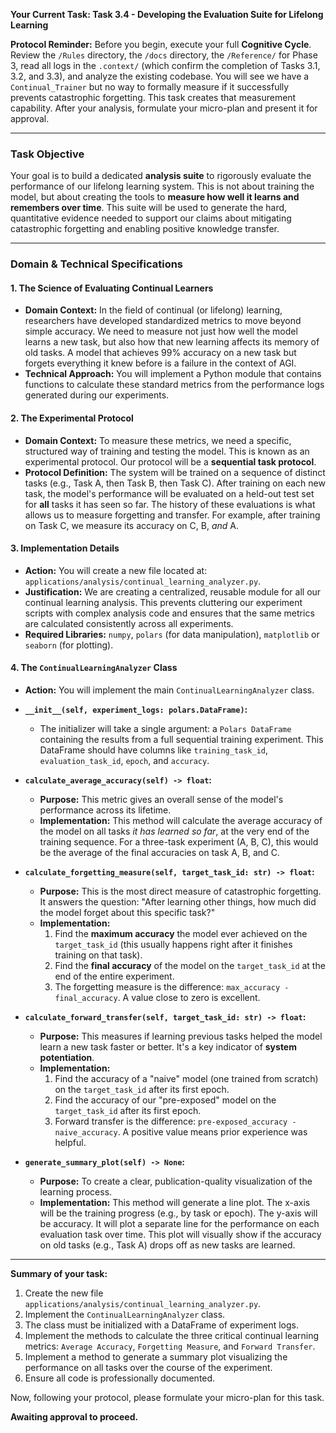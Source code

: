 **Your Current Task: Task 3.4 - Developing the Evaluation Suite for Lifelong Learning**

**Protocol Reminder:** Before you begin, execute your full **Cognitive Cycle**. Review the `/Rules` directory, the `/docs` directory, the `/Reference/` for Phase 3, read all logs in the `.context/` (which confirm the completion of Tasks 3.1, 3.2, and 3.3), and analyze the existing codebase. You will see we have a `Continual_Trainer` but no way to formally measure if it successfully prevents catastrophic forgetting. This task creates that measurement capability. After your analysis, formulate your micro-plan and present it for approval.

---

### **Task Objective**

Your goal is to build a dedicated **analysis suite** to rigorously evaluate the performance of our lifelong learning system. This is not about training the model, but about creating the tools to **measure how well it learns and remembers over time**. This suite will be used to generate the hard, quantitative evidence needed to support our claims about mitigating catastrophic forgetting and enabling positive knowledge transfer.

---

### **Domain & Technical Specifications**

#### **1. The Science of Evaluating Continual Learners**

* **Domain Context:** In the field of continual (or lifelong) learning, researchers have developed standardized metrics to move beyond simple accuracy. We need to measure not just how well the model learns a new task, but also how that new learning affects its memory of old tasks. A model that achieves 99% accuracy on a new task but forgets everything it knew before is a failure in the context of AGI.
* **Technical Approach:** You will implement a Python module that contains functions to calculate these standard metrics from the performance logs generated during our experiments.

#### **2. The Experimental Protocol**

* **Domain Context:** To measure these metrics, we need a specific, structured way of training and testing the model. This is known as an experimental protocol. Our protocol will be a **sequential task protocol**.
* **Protocol Definition:** The system will be trained on a sequence of distinct tasks (e.g., Task A, then Task B, then Task C). After training on each new task, the model's performance will be evaluated on a held-out test set for **all** tasks it has seen so far. The history of these evaluations is what allows us to measure forgetting and transfer. For example, after training on Task C, we measure its accuracy on C, B, *and* A.

#### **3. Implementation Details**

* **Action:** You will create a new file located at: `applications/analysis/continual_learning_analyzer.py`.
* **Justification:** We are creating a centralized, reusable module for all our continual learning analysis. This prevents cluttering our experiment scripts with complex analysis code and ensures that the same metrics are calculated consistently across all experiments.
* **Required Libraries:** `numpy`, `polars` (for data manipulation), `matplotlib` or `seaborn` (for plotting).

#### **4. The `ContinualLearningAnalyzer` Class**

* **Action:** You will implement the main `ContinualLearningAnalyzer` class.
* **`__init__(self, experiment_logs: polars.DataFrame)`:**
    * The initializer will take a single argument: a `Polars DataFrame` containing the results from a full sequential training experiment. This DataFrame should have columns like `training_task_id`, `evaluation_task_id`, `epoch`, and `accuracy`.

* **`calculate_average_accuracy(self) -> float`:**
    * **Purpose:** This metric gives an overall sense of the model's performance across its lifetime.
    * **Implementation:** This method will calculate the average accuracy of the model on all tasks *it has learned so far*, at the very end of the training sequence. For a three-task experiment (A, B, C), this would be the average of the final accuracies on task A, B, and C.

* **`calculate_forgetting_measure(self, target_task_id: str) -> float`:**
    * **Purpose:** This is the most direct measure of catastrophic forgetting. It answers the question: "After learning other things, how much did the model forget about this specific task?"
    * **Implementation:**
        1.  Find the **maximum accuracy** the model ever achieved on the `target_task_id` (this usually happens right after it finishes training on that task).
        2.  Find the **final accuracy** of the model on the `target_task_id` at the end of the entire experiment.
        3.  The forgetting measure is the difference: `max_accuracy - final_accuracy`. A value close to zero is excellent.

* **`calculate_forward_transfer(self, target_task_id: str) -> float`:**
    * **Purpose:** This measures if learning previous tasks helped the model learn a new task faster or better. It's a key indicator of **system potentiation**.
    * **Implementation:**
        1.  Find the accuracy of a "naive" model (one trained from scratch) on the `target_task_id` after its first epoch.
        2.  Find the accuracy of our "pre-exposed" model on the `target_task_id` after its first epoch.
        3.  Forward transfer is the difference: `pre-exposed_accuracy - naive_accuracy`. A positive value means prior experience was helpful.

* **`generate_summary_plot(self) -> None`:**
    * **Purpose:** To create a clear, publication-quality visualization of the learning process.
    * **Implementation:** This method will generate a line plot. The x-axis will be the training progress (e.g., by task or epoch). The y-axis will be accuracy. It will plot a separate line for the performance on each evaluation task over time. This plot will visually show if the accuracy on old tasks (e.g., Task A) drops off as new tasks are learned.

---

**Summary of your task:**

1.  Create the new file `applications/analysis/continual_learning_analyzer.py`.
2.  Implement the `ContinualLearningAnalyzer` class.
3.  The class must be initialized with a DataFrame of experiment logs.
4.  Implement the methods to calculate the three critical continual learning metrics: `Average Accuracy`, `Forgetting Measure`, and `Forward Transfer`.
5.  Implement a method to generate a summary plot visualizing the performance on all tasks over the course of the experiment.
6.  Ensure all code is professionally documented.

Now, following your protocol, please formulate your micro-plan for this task.

**Awaiting approval to proceed.**